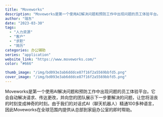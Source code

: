 ```yaml
---
title: "Moveworks"
description: "Moveworks是第一个使用AI解决问题和预防工作中出现问题的员工体验平台。它会自动解决请求、传达更改，并向您的团队展"
author: "瑞东"
date: "2023-03-30"
tags:
  - "人力资源"
  - "客户"
  - "求职"
  - "简历"
categories: 办公辅助
series: "application"
website_link: "https://www.moveworks.com/"
color: "#666"

thumb_image: "/img/bd093e3ab6dddce87f16f2a5569bbfd5.png"
cover_image: "/img/bd093e3ab6dddce87f16f2a5569bbfd5.png"
---
```


Moveworks是第一个使用AI解决问题和预防工作中出现问题的员工体验平台。它会自动解决请求、传达更改，并向您的团队展示下一步要解决的问题，让您将沮丧的时刻变成神奇的时刻。由于我们的对话式AI（聊天机器人）精通100多种语言，因此Moveworks在全球范围内提供从总部到家庭办公室的即时帮助。
